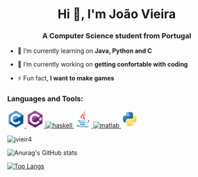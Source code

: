 <h1 align="center">Hi 👋, I'm João Vieira</h1>
<h3 align="center">A Computer Science student from Portugal</h3>

- 🔭 I’m currently learning on **Java, Python and C**

- 🌱 I’m currently working on **getting confortable with coding**

- ⚡ Fun fact, **I want to make games**

<h3 align="left">Languages and Tools:</h3>
<p align="left"> <a href="https://www.cprogramming.com/" target="_blank" rel="noreferrer"> <img src="https://raw.githubusercontent.com/devicons/devicon/master/icons/c/c-original.svg" alt="c" width="40" height="40"/> </a> <a href="https://www.w3schools.com/cs/" target="_blank" rel="noreferrer"> <img src="https://raw.githubusercontent.com/devicons/devicon/master/icons/csharp/csharp-original.svg" alt="csharp" width="40" height="40"/> </a> <a href="https://www.haskell.org/" target="_blank" rel="noreferrer"> <img src="https://upload.wikimedia.org/wikipedia/commons/1/1c/Haskell-Logo.svg" alt="haskell" width="40" height="40"/> </a> <a href="https://www.java.com" target="_blank" rel="noreferrer"> <img src="https://raw.githubusercontent.com/devicons/devicon/master/icons/java/java-original.svg" alt="java" width="40" height="40"/> </a> <a href="https://www.mathworks.com/" target="_blank" rel="noreferrer"> <img src="https://upload.wikimedia.org/wikipedia/commons/2/21/Matlab_Logo.png" alt="matlab" width="40" height="40"/> </a> <a href="https://www.python.org" target="_blank" rel="noreferrer"> <img src="https://raw.githubusercontent.com/devicons/devicon/master/icons/python/python-original.svg" alt="python" width="40" height="40"/> </a> </p>

<p><img align="center" src="https://github-readme-streak-stats.herokuapp.com/?user=jvieir4&theme=dark" alt="jvieir4" /></p>

![Anurag's GitHub stats](https://github-readme-stats.vercel.app/api?username=JVieir4&theme=darcula&show_icons=true)

[![Top Langs](https://github-readme-stats.vercel.app/api/top-langs/?username=JVieir4)](https://github.com/anuraghazra/github-readme-stats)
